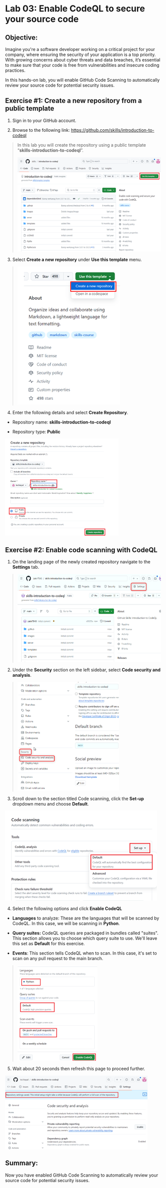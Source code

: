 # Lab 03: Enable CodeQL to secure your source code

## Objective:

Imagine you're a software developer working on a critical project for
your company, where ensuring the security of your application is a top
priority. With growing concerns about cyber threats and data breaches,
it’s essential to make sure that your code is free from vulnerabilities
and insecure coding practices.

In this hands-on lab, you will enable GitHub Code Scanning to
automatically review your source code for potential security issues.

## Exercise \#1: Create a new repository from a public template

1.  Sign in to your GitHub account.

2.  Browse to the following link:
    <https://github.com/skills/introduction-to-codeql>

> In this lab you will create the repository using a public template
> “**skills-introduction-to-codeql**”.
>
> <img src="./media/image1.png"
> style="width:5.33202in;height:3.17582in" />

3.  Select **Create a new repository** under **Use this template** menu.

> <img src="./media/image2.png" style="width:3.46257in;height:4.65189in"
> alt="A screenshot of a computer Description automatically generated" />

4.  Enter the following details and select **Create Repository**.

- Repository name: **skills-introduction-to-codeql**

- Repository type: **Public**

<img src="./media/image3.png"
style="width:3.81783in;height:3.27083in" />

## Exercise #2: Enable code scanning with CodeQL

1.  On the landing page of the newly created repository navigate to the
    **Settings** tab.

> <img src="./media/image4.png" style="width:5.41216in;height:2.95414in"
> alt="A screenshot of a computer Description automatically generated" />

2.  Under the **Security** section on the left sidebar, select **Code
    security and analysis**.

> <img src="./media/image5.png" style="width:3.42108in;height:3.66063in"
> alt="A screenshot of a computer Description automatically generated" />

3.  Scroll down to the section titled Code scanning, click the
    **Set-up** dropdown menu and choose **Default**.

<img src="./media/image6.png"
style="width:5.11334in;height:3.01872in" />

4.  Select the following options and click **Enable CodeQL**

- **Languages** to analyze: These are the languages that will be scanned
  by CodeQL. In this case, we will be scanning in **Python**.

- **Query suites:** CodeQL queries are packaged in bundles called
  "suites". This section allows you to choose which query suite to use.
  We'll leave this set as **Default** for this exercise.

- **Events**: This section tells CodeQL when to scan. In this case, it's
  set to scan on any pull request to the main branch.

> <img src="./media/image7.png" style="width:2.69267in;height:3.2096in" />

5.  Wait about 20 seconds then refresh this page to proceed further.

<img src="./media/image8.png"
style="width:4.80557in;height:2.47741in" />

## Summary:

Now you have enabled GitHub Code Scanning to automatically review your
source code for potential security issues.

